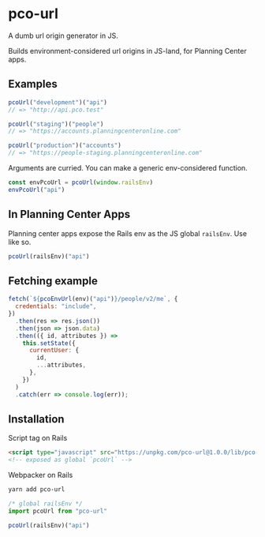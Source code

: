 # pco-url
A dumb url origin generator in JS.

Builds environment-considered url origins in JS-land, for Planning Center apps.

## Examples
```js
pcoUrl("development")("api")
// => "http://api.pco.test"

pcoUrl("staging")("people")
// => "https://accounts.planningcenteronline.com"

pcoUrl("production")("accounts")
// => "https://people-staging.planningcenteronline.com"
```

Arguments are curried.
You can make a generic env-considered function.

```js
const envPcoUrl = pcoUrl(window.railsEnv)
envPcoUrl("api")
```

## In Planning Center Apps
Planning center apps expose the Rails env as the JS global `railsEnv`. Use like so.

```js
pcoUrl(railsEnv)("api")
```

## Fetching example
```js
fetch(`${pcoEnvUrl(env)("api")}/people/v2/me`, {
  credentials: "include",
})
  .then(res => res.json())
  .then(json => json.data)
  .then(({ id, attributes }) =>
    this.setState({
      currentUser: {
        id,
        ...attributes,
      },
    })
  )
  .catch(err => console.log(err));

```

## Installation
Script tag on Rails
```html
<script type="javascript" src="https://unpkg.com/pco-url@1.0.0/lib/pco-url.js"></script>
<!-- exposed as global `pcoUrl` -->
```

Webpacker on Rails
```bash
yarn add pco-url
```

```js
/* global railsEnv */
import pcoUrl from "pco-url"

pcoUrl(railsEnv)("api")
```
